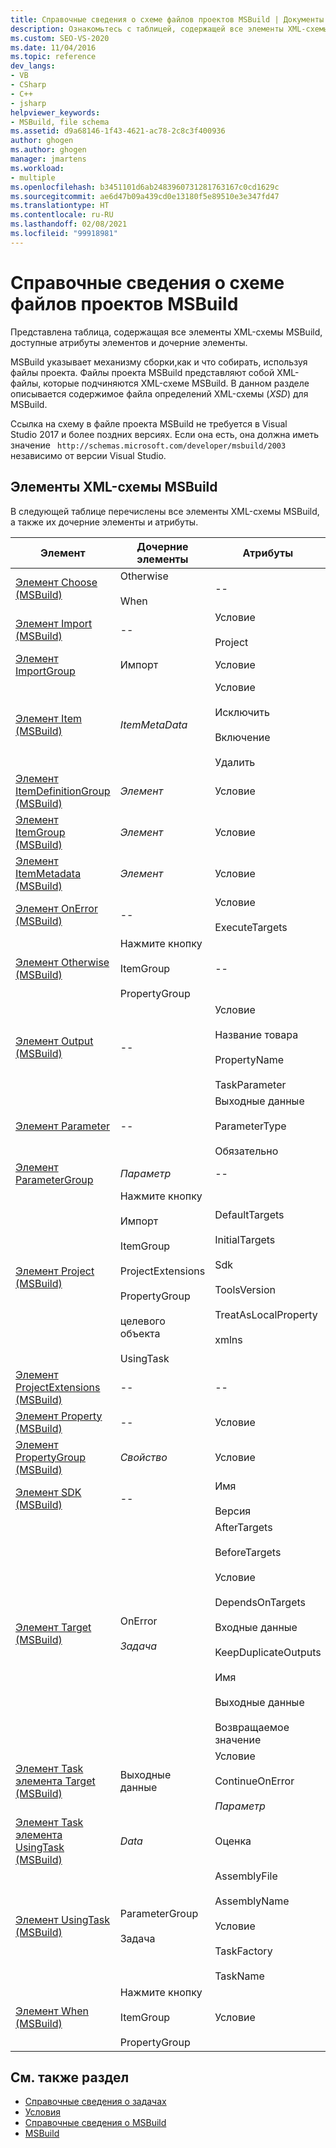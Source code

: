 ```yaml
---
title: Справочные сведения о схеме файлов проектов MSBuild | Документы Майкрософт
description: Ознакомьтесь с таблицей, содержащей все элементы XML-схемы MSBuild, доступные атрибуты элементов и дочерние элементы.
ms.custom: SEO-VS-2020
ms.date: 11/04/2016
ms.topic: reference
dev_langs:
- VB
- CSharp
- C++
- jsharp
helpviewer_keywords:
- MSBuild, file schema
ms.assetid: d9a68146-1f43-4621-ac78-2c8c3f400936
author: ghogen
ms.author: ghogen
manager: jmartens
ms.workload:
- multiple
ms.openlocfilehash: b3451101d6ab2483960731281763167c0cd1629c
ms.sourcegitcommit: ae6d47b09a439cd0e13180f5e89510e3e347fd47
ms.translationtype: HT
ms.contentlocale: ru-RU
ms.lasthandoff: 02/08/2021
ms.locfileid: "99918981"
---
```

# <a name="msbuild-project-file-schema-reference"></a>Справочные сведения о схеме файлов проектов MSBuild

Представлена таблица, содержащая все элементы XML-схемы MSBuild, доступные атрибуты элементов и дочерние элементы.

 MSBuild указывает механизму сборки,как и что собирать, используя файлы проекта. Файлы проекта MSBuild представляют собой XML-файлы, которые подчиняются XML-схеме MSBuild. В данном разделе описывается содержимое файла определений XML-схемы (*XSD*) для MSBuild.

Ссылка на схему в файле проекта MSBuild не требуется в Visual Studio 2017 и более поздних версиях. Если она есть, она должна иметь значение ` http://schemas.microsoft.com/developer/msbuild/2003` независимо от версии Visual Studio.

## <a name="msbuild-xml-schema-elements"></a>Элементы XML-схемы MSBuild

 В следующей таблице перечислены все элементы XML-схемы MSBuild, а также их дочерние элементы и атрибуты.

|Элемент|Дочерние элементы|Атрибуты|
|-------------|--------------------|----------------|
|[Элемент Choose (MSBuild)](../msbuild/choose-element-msbuild.md)|Otherwise<br /><br /> When|--|
|[Элемент Import (MSBuild)](../msbuild/import-element-msbuild.md)|--|Условие<br /><br /> Project|
|[Элемент ImportGroup](../msbuild/importgroup-element.md)|Импорт|Условие|
|[Элемент Item (MSBuild)](../msbuild/item-element-msbuild.md)|*ItemMetaData*|Условие<br /><br /> Исключить<br /><br /> Включение<br /><br /> Удалить|
|[Элемент ItemDefinitionGroup (MSBuild)](../msbuild/itemdefinitiongroup-element-msbuild.md)|*Элемент*|Условие|
|[Элемент ItemGroup (MSBuild)](../msbuild/itemgroup-element-msbuild.md)|*Элемент*|Условие|
|[Элемент ItemMetadata (MSBuild)](../msbuild/itemmetadata-element-msbuild.md)|*Элемент*|Условие|
|[Элемент OnError (MSBuild)](../msbuild/onerror-element-msbuild.md)|--|Условие<br /><br /> ExecuteTargets|
|[Элемент Otherwise (MSBuild)](../msbuild/otherwise-element-msbuild.md)|Нажмите кнопку<br /><br /> ItemGroup<br /><br /> PropertyGroup|--|
|[Элемент Output (MSBuild)](../msbuild/output-element-msbuild.md)|--|Условие<br /><br /> Название товара<br /><br /> PropertyName<br /><br /> TaskParameter|
|[Элемент Parameter](../msbuild/parameter-element.md)|--|Выходные данные<br /><br /> ParameterType<br /><br /> Обязательно|
|[Элемент ParameterGroup](../msbuild/parametergroup-element.md)|*Параметр*|--|
|[Элемент Project (MSBuild)](../msbuild/project-element-msbuild.md)|Нажмите кнопку<br /><br /> Импорт<br /><br /> ItemGroup<br /><br /> ProjectExtensions<br /><br /> PropertyGroup<br /><br /> целевого объекта<br /><br /> UsingTask|DefaultTargets<br /><br /> InitialTargets<br /><br /> Sdk<br /><br /> ToolsVersion<br /><br /> TreatAsLocalProperty<br /><br /> xmlns|
|[Элемент ProjectExtensions (MSBuild)](../msbuild/projectextensions-element-msbuild.md)|--|--|
|[Элемент Property (MSBuild)](../msbuild/property-element-msbuild.md)|--|Условие|
|[Элемент PropertyGroup (MSBuild)](../msbuild/propertygroup-element-msbuild.md)|*Свойство*|Условие|
|[Элемент SDK (MSBuild)](../msbuild/sdk-element-msbuild.md)|--|Имя<br /><br /> Версия|
|[Элемент Target (MSBuild)](../msbuild/target-element-msbuild.md)|OnError<br /><br /> *Задача*|AfterTargets<br /><br /> BeforeTargets<br /><br /> Условие<br /><br /> DependsOnTargets<br /><br /> Входные данные<br /><br /> KeepDuplicateOutputs<br /><br /> Имя<br /><br /> Выходные данные<br /><br /> Возвращаемое значение|
|[Элемент Task элемента Target (MSBuild)](../msbuild/task-element-msbuild.md)|Выходные данные|Условие<br /><br /> ContinueOnError<br /><br /> *Параметр*|
|[Элемент Task элемента UsingTask (MSBuild)](../msbuild/taskbody-element-msbuild.md)|*Data*|Оценка|
|[Элемент UsingTask (MSBuild)](../msbuild/usingtask-element-msbuild.md)|ParameterGroup<br /><br /> Задача|AssemblyFile<br /><br /> AssemblyName<br /><br /> Условие<br /><br /> TaskFactory<br /><br /> TaskName|
|[Элемент When (MSBuild)](../msbuild/when-element-msbuild.md)|Нажмите кнопку<br /><br /> ItemGroup<br /><br /> PropertyGroup|Условие|

## <a name="see-also"></a>См. также раздел

- [Справочные сведения о задачах](../msbuild/msbuild-task-reference.md)
- [Условия](../msbuild/msbuild-conditions.md)
- [Справочные сведения о MSBuild](../msbuild/msbuild-reference.md)
- [MSBuild](../msbuild/msbuild.md)
